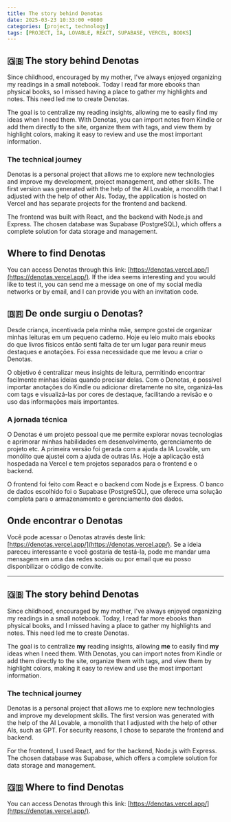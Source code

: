 ```yaml
---
title: The story behind Denotas
date: 2025-03-23 10:33:00 +0800
categories: [project, technology]
tags: [PROJECT, IA, LOVABLE, REACT, SUPABASE, VERCEL, BOOKS]
---
```

## 🇬🇧 The story behind Denotas
Since childhood, encouraged by my mother, I've always enjoyed organizing my readings in a small notebook. Today I read far more ebooks than physical books, so I missed having a place to gather my highlights and notes. This need led me to create Denotas.

The goal is to centralize my reading insights, allowing me to easily find my ideas when I need them. With Denotas, you can import notes from Kindle or add them directly to the site, organize them with tags, and view them by highlight colors, making it easy to review and use the most important information.

### The technical journey

Denotas is a personal project that allows me to explore new technologies and improve my development, project management, and other skills. The first version was generated with the help of the AI Lovable, a monolith that I adjusted with the help of other AIs. Today, the application is hosted on Vercel and has separate projects for the frontend and backend.

The frontend was built with React, and the backend with Node.js and Express. The chosen database was Supabase (PostgreSQL), which offers a complete solution for data storage and management.

## Where to find Denotas

You can access Denotas through this link: [https://denotas.vercel.app/](https://denotas.vercel.app/).
If the idea seems interesting and you would like to test it, you can send me a message on one of my social media networks or by email, and I can provide you with an invitation code.

## 🇧🇷 De onde surgiu o Denotas?

Desde criança, incentivada pela minha mãe, sempre gostei de organizar minhas leituras em um pequeno caderno. Hoje eu leio muito mais ebooks do que livros físicos então senti falta de ter um lugar para reunir meus destaques e anotações. Foi essa necessidade que me levou a criar o Denotas.

O objetivo é centralizar meus insights de leitura, permitindo encontrar facilmente minhas ideias quando precisar delas. Com o Denotas, é possível importar anotações do Kindle ou adicionar diretamente no site, organizá-las com tags e visualizá-las por cores de destaque, facilitando a revisão e o uso das informações mais importantes.

### A jornada técnica

O Denotas é um projeto pessoal que me permite explorar novas tecnologias e aprimorar minhas habilidades em desenvolvimento, gerenciamento de projeto etc. A primeira versão foi gerada com a ajuda da IA Lovable, um monólito que ajustei com a ajuda de outras IAs. Hoje a aplicação está hospedada na Vercel e tem projetos separados para o frontend e o backend.

O frontend foi feito com React e o backend com Node.js e Express. O banco de dados escolhido foi o Supabase (PostgreSQL), que oferece uma solução completa para o armazenamento e gerenciamento dos dados.

## Onde encontrar o Denotas

Você pode acessar o Denotas através deste link: [https://denotas.vercel.app/](https://denotas.vercel.app/).
Se a ideia pareceu interessante e você gostaria de testá-la, pode me mandar uma mensagem em uma das redes sociais ou por email que eu posso disponbilizar o código de convite.

---

## 🇬🇧 The story behind Denotas

Since childhood, encouraged by my mother, I've always enjoyed organizing my readings in a small notebook. Today, I read far more ebooks than physical books, and I missed having a place to gather my highlights and notes. This need led me to create Denotas.

The goal is to centralize **my** reading insights, allowing **me** to easily find **my** ideas when I need them. With Denotas, you can import notes from Kindle or add them directly to the site, organize them with tags, and view them by highlight colors, making it easy to review and use the most important information.

### The technical journey

Denotas is a personal project that allows me to explore new technologies and improve my development skills. The first version was generated with the help of the AI Lovable, a monolith that I adjusted with the help of other AIs, such as GPT. For security reasons, I chose to separate the frontend and backend.

For the frontend, I used React, and for the backend, Node.js with Express. The chosen database was Supabase, which offers a complete solution for data storage and management.

## 🇬🇧 Where to find Denotas

You can access Denotas through this link: [https://denotas.vercel.app/](https://denotas.vercel.app/).